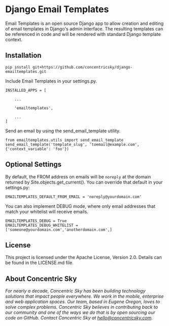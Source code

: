 
# Django Email Templates

Email Templates is an open source Django app to allow creation and editing of email templates in Django's admin interface. The resulting templates can be referenced in code and will be rendered with standard Django template context.


## Installation

    pip install git+https://github.com/concentricsky/django-emailtemplates.git


Include Email Templates in your settings.py.

    INSTALLED_APPS = [

        ...

        'emailtemplates',

        ...
    ]

Send an email by using the send_email_template utility.

    from emailtemplates.utils import send_email_template
    send_email_template('template_slug', 'toemail@example.com', {'context_variable': 'foo'})


## Optional Settings

By default, the FROM address on emails will be `noreply` at the domain returned by Site.objects.get_current(). You can override that default in your settings.py:

    EMAILTEMPLATES_DEFAULT_FROM_EMAIL = 'noreply@yourdomain.com'

You can also implement DEBUG mode, where only email addresses that match your whitelist will receive emails.

    EMAILTEMPLATES_DEBUG = True
    EMAILTEMPLATES_DEBUG_WHITELIST = ['someone@yourdomain.com','anotherdomain.com',]



## License

This project is licensed under the Apache License, Version 2.0. Details can be found in the LICENSE.md file.


## About Concentric Sky

_For nearly a decade, Concentric Sky has been building technology solutions that impact people everywhere. We work in the mobile, enterprise and web application spaces. Our team, based in Eugene Oregon, loves to solve complex problems. Concentric Sky believes in contributing back to our community and one of the ways we do that is by open sourcing our code on GitHub. Contact Concentric Sky at hello@concentricsky.com._
